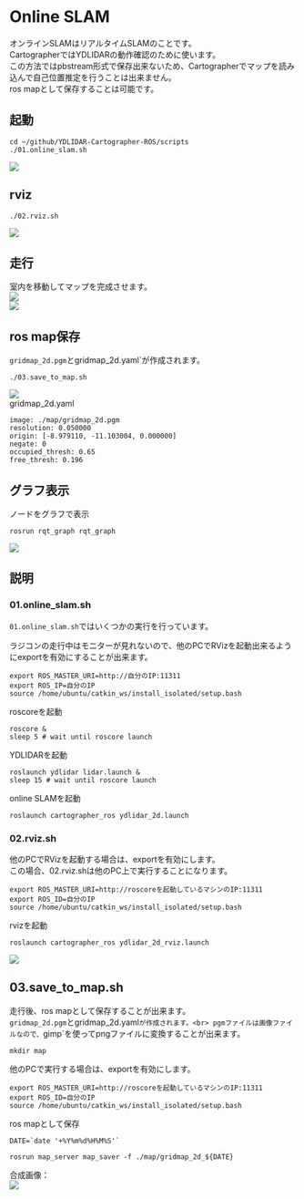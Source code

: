 # Online SLAM

オンラインSLAMはリアルタイムSLAMのことです。<br>
CartographerではYDLIDARの動作確認のために使います。<br>
この方法ではpbstream形式で保存出来ないため、Cartographerでマップを読み込んで自己位置推定を行うことは出来ません。<br>
ros mapとして保存することは可能です。<br>

## 起動
```
cd ~/github/YDLIDAR-Cartographer-ROS/scripts
./01.online_slam.sh
```
![](./img/YDLIDAR-Terminal.png)

## rviz
```
./02.rviz.sh
```
![](./img/YDLIDAR-Cartographer.png)

## 走行
室内を移動してマップを完成させます。<br>
![](./img/rccar.jpg)<br>
![](./img/YDLIDAR-SLAM.png)<br>


## ros map保存
`gridmap_2d.pgm`とgridmap_2d.yaml`が作成されます。<br>
```
./03.save_to_map.sh
```
![](./img/gridmap_2d.png)<br>
gridmap_2d.yaml<br>
```
image: ./map/gridmap_2d.pgm
resolution: 0.050000
origin: [-8.979110, -11.103004, 0.000000]
negate: 0
occupied_thresh: 0.65
free_thresh: 0.196

```

## グラフ表示
ノードをグラフで表示
```
rosrun rqt_graph rqt_graph
```
![](./img/YDLIDAR-graph.png)


## 説明

### 01.online_slam.sh
`01.online_slam.sh`ではいくつかの実行を行っています。<br>

ラジコンの走行中はモニターが見れないので、他のPCでRVizを起動出来るようにexportを有効にすることが出来ます。<br>
```
export ROS_MASTER_URI=http://自分のIP:11311
export ROS_IP=自分のIP
source /home/ubuntu/catkin_ws/install_isolated/setup.bash
```

roscoreを起動
```
roscore &
sleep 5 # wait until roscore launch
```

YDLIDARを起動
```
roslaunch ydlidar lidar.launch &
sleep 15 # wait until roscore launch
```
online SLAMを起動
```
roslaunch cartographer_ros ydlidar_2d.launch
```

### 02.rviz.sh
他のPCでRVizを起動する場合は、exportを有効にします。<br>
この場合、02.rviz.shは他のPC上で実行することになります。<br>
```
export ROS_MASTER_URI=http://roscoreを起動しているマシンのIP:11311
export ROS_ID=自分のIP
source /home/ubuntu/catkin_ws/install_isolated/setup.bash
```
rvizを起動
```
roslaunch cartographer_ros ydlidar_2d_rviz.launch
```
![](./img/YDLIDAR-Cartographer.png)<br>


## 03.save_to_map.sh
走行後、ros mapとして保存することが出来ます。<br>
`gridmap_2d.pgm`とgridmap_2d.yaml`が作成されます。<br>
pgmファイルは画像ファイルなので、`gimp`を使ってpngファイルに変換することが出来ます。<br>
```
mkdir map
```

他のPCで実行する場合は、exportを有効にします。<br>
```
export ROS_MASTER_URI=http://roscoreを起動しているマシンのIP:11311
export ROS_ID=自分のIP
source /home/ubuntu/catkin_ws/install_isolated/setup.bash
```

ros mapとして保存
```
DATE=`date '+%Y%m%d%H%M%S'`

rosrun map_server map_saver -f ./map/gridmap_2d_${DATE}
```

合成画像：<br>
![](./img/composite_image.jpg)
